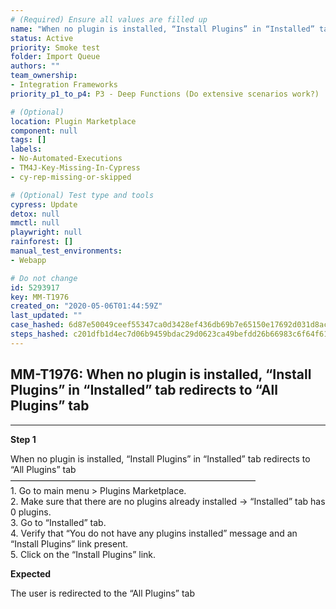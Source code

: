 ```yaml
---
# (Required) Ensure all values are filled up
name: "When no plugin is installed, “Install Plugins” in “Installed” tab redirects to “All Plugins” tab"
status: Active
priority: Smoke test
folder: Import Queue
authors: ""
team_ownership: 
- Integration Frameworks
priority_p1_to_p4: P3 - Deep Functions (Do extensive scenarios work?)

# (Optional)
location: Plugin Marketplace
component: null
tags: []
labels: 
- No-Automated-Executions
- TM4J-Key-Missing-In-Cypress
- cy-rep-missing-or-skipped

# (Optional) Test type and tools
cypress: Update
detox: null
mmctl: null
playwright: null
rainforest: []
manual_test_environments: 
- Webapp

# Do not change
id: 5293917
key: MM-T1976
created_on: "2020-05-06T01:44:59Z"
last_updated: ""
case_hashed: 6d87e50049ceef55347ca0d3428ef436db69b7e65150e17692d031d8ac6d9b047cf10fcee1768d35a719d2c313ba63a3
steps_hashed: c201dfb1d4ec7d06b9459bdac29d0623ca49befdd26b66983c6f64f616c36b12166e3988621df87133969c5dd998e89c
---
```


<!-- (Auto-generated) Based on frontmatter's "key" and "name" -->

## MM-T1976: When no plugin is installed, “Install Plugins” in “Installed” tab redirects to “All Plugins” tab

---

**Step 1**

When no plugin is installed, “Install Plugins” in “Installed” tab redirects to “All Plugins” tab\
————————————————————————————\
1\. Go to main menu > Plugins Marketplace.\
2\. Make sure that there are no plugins already installed → “Installed” tab has 0 plugins.\
3\. Go to “Installed” tab.\
4\. Verify that “You do not have any plugins installed” message and an “Install Plugins” link present.\
5\. Click on the “Install Plugins” link.

**Expected**

The user is redirected to the “All Plugins” tab
